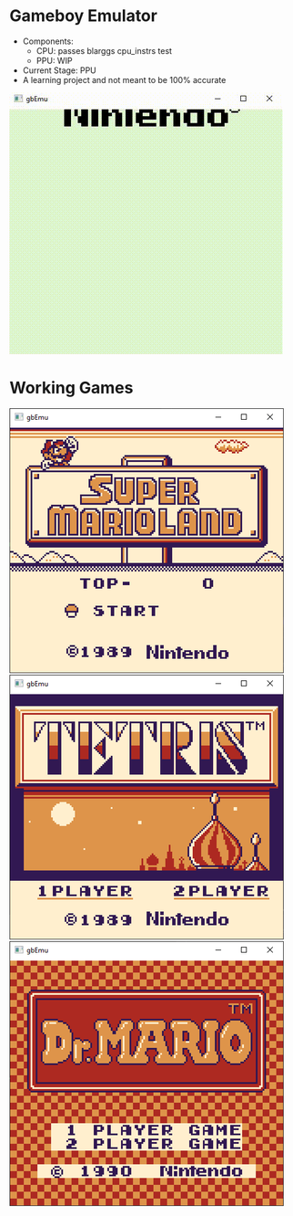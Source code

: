 # Gameboy Emulator
 - Components: 
    - CPU: passes blarggs cpu_instrs test
    - PPU: WIP
 - Current Stage: PPU
 - A learning project and not meant to be 100% accurate

![](screenshotsngifs/bios.gif)

# Working Games
![](screenshotsngifs/sm.PNG)
![](screenshotsngifs/tetris.PNG)
![](screenshotsngifs/drmario.PNG)
